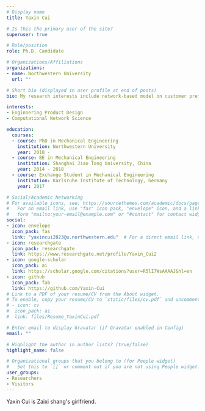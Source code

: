 ```yaml
---
# Display name
title: Yaxin Cui

# Is this the primary user of the site?
superuser: true

# Role/position
role: Ph.D. Candidate

# Organizations/Affiliations
organizations:
- name: Northwestern University
  url: ""

# Short bio (displayed in user profile at end of posts)
bio: My research interests include network-based model on customer preference

interests:
- Enginnering Product Design
- Computational Network Science

education:
  courses:
  - course: PhD in Mechanical Engineering
    institution: Northwestern University
    year: 2018 - 
  - course: BE in Mechanical Engineering
    institution: Shanghai Jiao Tong University, China
    year: 2014 - 2018
  - course: Exchange Student in Mechanical Engineering
    institution: Karlsruhe Institute of Technology, Germany
    year: 2017

# Social/Academic Networking
# For available icons, see: https://sourcethemes.com/academic/docs/page-builder/#icons
#   For an email link, use "fas" icon pack, "envelope" icon, and a link in the
#   form "mailto:your-email@example.com" or "#contact" for contact widget.
social:
- icon: envelope
  icon_pack: fas
  link: "yaxincui2023@u.northwestern.edu"  # For a direct email link, use "mailto:test@example.org".
- icon: researchgate
  icon_pack: researchgate
  link: https://www.researchgate.net/profile/Yaxin_Cui2
- icon: google-scholar
  icon_pack: ai
  link: https://scholar.google.com/citations?user=R5lI7WsAAAAJ&hl=en
- icon: github
  icon_pack: fab
  link: https://github.com/Yaxin-Cui
# Link to a PDF of your resume/CV from the About widget.
# To enable, copy your resume/CV to `static/files/cv.pdf` and uncomment the lines below.
# - icon: cv
#  icon_pack: ai
#  link: files/Resume_YaxinCui.pdf

# Enter email to display Gravatar (if Gravatar enabled in Config)
email: ""

# Highlight the author in author lists? (true/false)
highlight_name: false

# Organizational groups that you belong to (for People widget)
#   Set this to `[]` or comment out if you are not using People widget.
user_groups:
- Researchers
- Visitors
---
```


Yaxin Cui is Zaixi shang's girlfriend.

